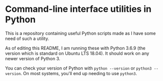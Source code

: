 ﻿# Command-line interface utilities in Python
This is a repository containing useful Python scripts made as I have some need of such a utility.

As of editing this README, I am running these with Python 3.6.9 (the version which is standard on Ubuntu LTS 18.04). It should work on any newer version of Python 3.

You can check your version of Python with `python --version` or `python3 --version`. On most systems, you'll end up needing to use `python3`.
